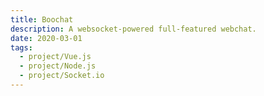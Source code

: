 ```yaml
---
title: Boochat
description: A websocket-powered full-featured webchat.
date: 2020-03-01
tags:
  - project/Vue.js
  - project/Node.js
  - project/Socket.io
---
```

